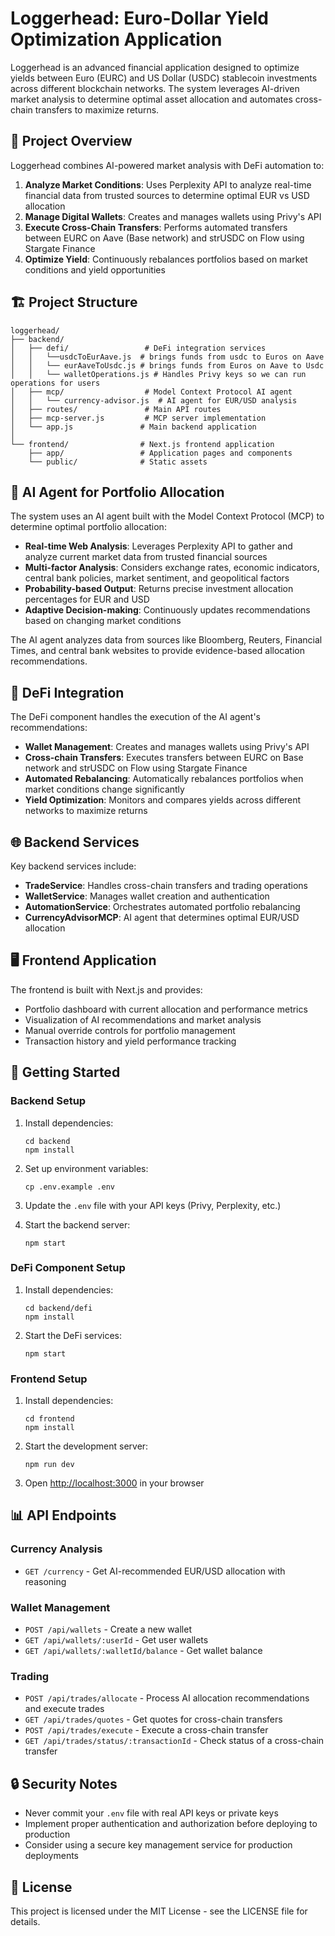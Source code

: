 # Loggerhead: Euro-Dollar Yield Optimization Application

Loggerhead is an advanced financial application designed to optimize yields between Euro (EURC) and US Dollar (USDC) stablecoin investments across different blockchain networks. The system leverages AI-driven market analysis to determine optimal asset allocation and automates cross-chain transfers to maximize returns.

## 🌟 Project Overview

Loggerhead combines AI-powered market analysis with DeFi automation to:

1. **Analyze Market Conditions**: Uses Perplexity API to analyze real-time financial data from trusted sources to determine optimal EUR vs USD allocation
2. **Manage Digital Wallets**: Creates and manages wallets using Privy's API
3. **Execute Cross-Chain Transfers**: Performs automated transfers between EURC on Aave (Base network) and strUSDC on Flow using Stargate Finance
4. **Optimize Yield**: Continuously rebalances portfolios based on market conditions and yield opportunities

## 🏗️ Project Structure

```
loggerhead/
├── backend/
│   ├── defi/                 # DeFi integration services
│   │   └──usdcToEurAave.js  # brings funds from usdc to Euros on Aave
│   │   └── eurAaveToUsdc.js # brings funds from Euros on Aave to Usdc 
│   │   └── walletOperations.js # Handles Privy keys so we can run operations for users
│   ├── mcp/                  # Model Context Protocol AI agent
│   │   └── currency-advisor.js  # AI agent for EUR/USD analysis
│   ├── routes/               # Main API routes
│   ├── mcp-server.js         # MCP server implementation
│   └── app.js               # Main backend application
│
└── frontend/                # Next.js frontend application
    ├── app/                 # Application pages and components
    └── public/              # Static assets
```

## 🧠 AI Agent for Portfolio Allocation

The system uses an AI agent built with the Model Context Protocol (MCP) to determine optimal portfolio allocation:

- **Real-time Web Analysis**: Leverages Perplexity API to gather and analyze current market data from trusted financial sources
- **Multi-factor Analysis**: Considers exchange rates, economic indicators, central bank policies, market sentiment, and geopolitical factors
- **Probability-based Output**: Returns precise investment allocation percentages for EUR and USD
- **Adaptive Decision-making**: Continuously updates recommendations based on changing market conditions

The AI agent analyzes data from sources like Bloomberg, Reuters, Financial Times, and central bank websites to provide evidence-based allocation recommendations.

## 💱 DeFi Integration

The DeFi component handles the execution of the AI agent's recommendations:

- **Wallet Management**: Creates and manages wallets using Privy's API
- **Cross-chain Transfers**: Executes transfers between EURC on Base network and strUSDC on Flow using Stargate Finance
- **Automated Rebalancing**: Automatically rebalances portfolios when market conditions change significantly
- **Yield Optimization**: Monitors and compares yields across different networks to maximize returns

## 🌐 Backend Services

Key backend services include:

- **TradeService**: Handles cross-chain transfers and trading operations
- **WalletService**: Manages wallet creation and authentication
- **AutomationService**: Orchestrates automated portfolio rebalancing
- **CurrencyAdvisorMCP**: AI agent that determines optimal EUR/USD allocation

## 🖥️ Frontend Application

The frontend is built with Next.js and provides:

- Portfolio dashboard with current allocation and performance metrics
- Visualization of AI recommendations and market analysis
- Manual override controls for portfolio management
- Transaction history and yield performance tracking

## 🚀 Getting Started

### Backend Setup

1. Install dependencies:
   ```
   cd backend
   npm install
   ```

2. Set up environment variables:
   ```
   cp .env.example .env
   ```
   
3. Update the `.env` file with your API keys (Privy, Perplexity, etc.)

4. Start the backend server:
   ```
   npm start
   ```

### DeFi Component Setup

1. Install dependencies:
   ```
   cd backend/defi
   npm install
   ```

2. Start the DeFi services:
   ```
   npm start
   ```

### Frontend Setup

1. Install dependencies:
   ```
   cd frontend
   npm install
   ```

2. Start the development server:
   ```
   npm run dev
   ```

3. Open [http://localhost:3000](http://localhost:3000) in your browser

## 📊 API Endpoints

### Currency Analysis

- `GET /currency` - Get AI-recommended EUR/USD allocation with reasoning

### Wallet Management

- `POST /api/wallets` - Create a new wallet
- `GET /api/wallets/:userId` - Get user wallets
- `GET /api/wallets/:walletId/balance` - Get wallet balance

### Trading

- `POST /api/trades/allocate` - Process AI allocation recommendations and execute trades
- `GET /api/trades/quotes` - Get quotes for cross-chain transfers
- `POST /api/trades/execute` - Execute a cross-chain transfer
- `GET /api/trades/status/:transactionId` - Check status of a cross-chain transfer

## 🔒 Security Notes

- Never commit your `.env` file with real API keys or private keys
- Implement proper authentication and authorization before deploying to production
- Consider using a secure key management service for production deployments

## 📝 License

This project is licensed under the MIT License - see the LICENSE file for details.
